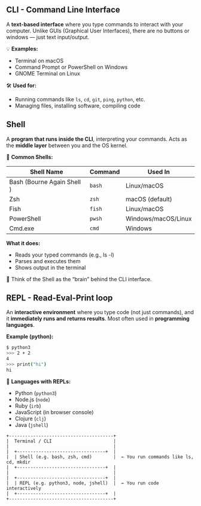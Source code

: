 ## CLI - Command Line Interface

A **text-based interface** where you type commands to interact with your computer. Unlike GUIs (Graphical User Interfaces), there are no buttons or windows — just text input/output.

💡 **Examples:**

- Terminal on macOS
- Command Prompt or PowerShell on Windows
- GNOME Terminal on Linux

🛠️ **Used for:**

- Running commands like `ls`, `cd`, `git`, `ping`, `python`, etc.
- Managing files, installing software, compiling code

## Shell

A **program that runs inside the CLI**, interpreting your commands. Acts as the **middle layer** between you and the OS kernel.

🐚 **Common Shells:**

| Shell Name                 | Command | Used In             |
| -------------------------- | ------- | ------------------- |
| Bash (Bourne Again Shell ) | `bash`  | Linux/macOS         |
| Zsh                        | `zsh`   | macOS (default)     |
| Fish                       | `fish`  | Linux/macOS         |
| PowerShell                 | `pwsh`  | Windows/macOS/Linux |
| Cmd.exe                    | `cmd`   | Windows             |

**What it does:**

- Reads your typed commands (e.g., ls -l)
- Parses and executes them
- Shows output in the terminal

🧠 Think of the Shell as the “brain” behind the CLI interface.

## **REPL - Read-Eval-Print loop**

An **interactive environment** where you type code (not just commands), and it **immediately runs and returns results**. Most often used in **programming languages**.

**Example (python):**

```bash
$ python3
>>> 2 + 2
4
>>> print("hi")
hi
```

🧪 **Languages with REPLs:**

- Python (`python3`)
- Node.js (`node`)
- Ruby (`irb`)
- JavaScript (in browser console)
- Clojure (`clj`)
- Java (`jshell`)

```
+---------------------------------------+
|  Terminal / CLI                       |
|                                       |
|  +---------------------------------+  |
|  | Shell (e.g. bash, zsh, cmd)        |  ← You run commands like ls, cd, mkdir
|  +---------------------------------+  |
|                                       |
|  +---------------------------------+  |
|  | REPL (e.g. python3, node, jshell)  |  ← You run code interactively
|  +---------------------------------+  |
+---------------------------------------+

```
